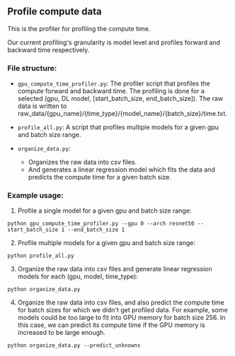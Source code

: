## Profile compute data
This is the profiler for profiling the compute time.

Our current profiling's granularity is model level and profiles forward and backward time respectively.

### File structure:

- `gpu_compute_time_profiler.py`: The profiler script that profiles the compute forward and backward time. The profiling is done for a selected (gpu, DL model, [start_batch_size, end_batch_size]). The raw data is written to raw_data/{gpu_name}/{time_type}/{model_name}/{batch_size}/time.txt.

- `profile_all.py`: A script that profiles multiple models for a given gpu and batch size range.

- `organize_data.py`: 
    - Organizes the raw data into csv files. 
    - And generates a linear regression model which fits the data and predicts the compute time for a given batch size.

### Example usage:

1. Profile a single model for a given gpu and batch size range:
```
python gpu_compute_time_profiler.py --gpu 0 --arch resnet50 --start_batch_size 1 --end_batch_size 1
```

2. Profile multiple models for a given gpu and batch size range:
```
python profile_all.py
```

3. Organize the raw data into csv files and generate linear regression models for each (gpu, model, time_type):
```
python organize_data.py
```

4. Organize the raw data into csv files, and also predict the compute time for batch sizes for which we didn't get profiled data.
For example, some models could be too large to fit into GPU memory for batch size 256. In this case, we can predict its compute time
if the GPU memory is increased to be large enough.
```
python organize_data.py --predict_unknowns
```

